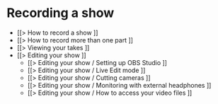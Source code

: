 # Recording a show

* [[> How to record a show ]]
* [[> How to record more than one part ]]
* [[> Viewing your takes ]]
* [[> Editing your show ]]
    * [[> Editing your show / Setting up OBS Studio ]]
    * [[> Editing your show / Live Edit mode ]]
    * [[> Editing your show / Cutting cameras ]]
    * [[> Editing your show / Monitoring with external headphones ]]
    * [[> Editing your show / How to access your video files ]]
